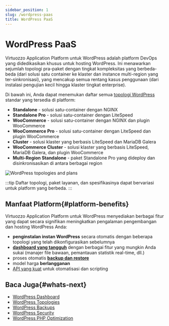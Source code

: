```yaml
---
sidebar_position: 1
slug: /wordpress-paas
title: WordPress PaaS
---
```


# WordPress PaaS

Virtuozzo Application Platform untuk WordPress adalah platform DevOps yang didedikasikan khusus untuk hosting WordPress. Ini menawarkan sejumlah topologi pra-paket dengan tingkat kompleksitas yang berbeda-beda (dari solusi satu container ke klaster dan instance multi-region yang ter-sinkronisasi), yang mencakup semua rentang kasus penggunaan (dari instalasi pengujian kecil hingga klaster tingkat enterprise).

Di bawah ini, Anda dapat menemukan daftar semua [topologi WordPress](https://docs.dewacloud.com/wordpress-topologies/) standar yang tersedia di platform:

- **Standalone** \- solusi satu-container dengan NGINX
- **Standalone Pro** \- solusi satu-container dengan LiteSpeed
- **WooCommerce** \- solusi satu-container dengan NGINX dan plugin WooCommerce
- **WooCommerce Pro** \- solusi satu-container dengan LiteSpeed dan plugin WooCommerce
- **Cluster** \- solusi klaster yang berbasis LiteSpeed dan MariaDB Galera
- **WooCommerce Cluster** \- solusi klaster yang berbasis LiteSpeed, MariaDB Galera, dan plugin WooCommerce
- **Multi-Region Standalone** \- paket Standalone Pro yang dideploy dan disinkronisasikan di antara berbagai region

![WordPress topologies and plans](#)

:::tip
Daftar topologi, paket layanan, dan spesifikasinya dapat bervariasi untuk platform yang berbeda.
:::

## Manfaat Platform{#platform-benefits}

Virtuozzo Application Platform untuk WordPress menyediakan berbagai fitur yang dapat secara signifikan meningkatkan pengalaman pengembangan dan hosting WordPress Anda:

- **penginstalan instan WordPress** secara otomatis dengan beberapa topologi yang telah dikonfigurasikan sebelumnya
- **[dashboard yang tangguh](https://docs.dewacloud.com/wp-dashboard-overview/)** dengan berbagai fitur yang mungkin Anda sukai (manajer file bawaan, pemantauan statistik real-time, dll.)
- proses otomatis **[backup dan restore](https://docs.dewacloud.com/wordpress-backups/)** 
- model harga **berlangganan**
- [API yang kuat](https://www.virtuozzo.com/application-platform-api-docs/) untuk otomatisasi dan scripting

## Baca Juga{#whats-next}

- [WordPress Dashboard](https://docs.dewacloud.com/wp-dashboard-overview/)
- [WordPress Topologies](https://docs.dewacloud.com/wordpress-topologies/)
- [WordPress Backups](https://docs.dewacloud.com/wordpress-backups/)
- [WordPress Security](https://docs.dewacloud.com/wordpress-security/)
- [WordPress PHP Optimization](https://docs.dewacloud.com/wordpress-php-optimization/)